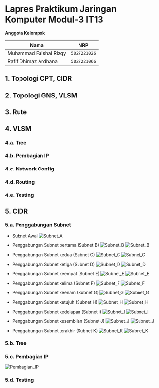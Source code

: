 # Lapres Praktikum Jaringan Komputer Modul-3 IT13
**Anggota Kelompok**

| Nama                   | NRP          |
| ---------------------- | ------------ |
| Muhammad Faishal Rizqy | `5027221026` |
| Rafif Dhimaz Ardhana   | `5027221066` |

## 1. Topologi CPT, CIDR

## 2. Topologi GNS, VLSM

## 3. Rute

## 4. VLSM
### 4.a. Tree
### 4.b. Pembagian IP
### 4.c. Network Config
### 4.d. Routing
### 4.e. Testing

## 5. CIDR
### 5.a. Penggabungan Subnet

- Subnet Awal
![Subnet_A](https://github.com/ishal24/Jarkom-Modul-4-IT13-2024/blob/main/img/subnet/Subnet%20A.png)

- Penggabungan Subnet pertama (Subnet B)
![Subnet_B](https://github.com/ishal24/Jarkom-Modul-4-IT13-2024/blob/main/img/subnet/Subnet%20B.png)
![Subnet_B](https://github.com/ishal24/Jarkom-Modul-4-IT13-2024/blob/main/img/penggabungan/B.png)

- Penggabungan Subnet kedua (Subnet C)
![Subnet_C](https://github.com/ishal24/Jarkom-Modul-4-IT13-2024/blob/main/img/subnet/Subnet%20C.png)
![Subnet_C](https://github.com/ishal24/Jarkom-Modul-4-IT13-2024/blob/main/img/penggabungan/C.png)

- Penggabungan Subnet ketiga (Subnet D)
![Subnet_D](https://github.com/ishal24/Jarkom-Modul-4-IT13-2024/blob/main/img/subnet/Subnet%20D.png)
![Subnet_D](https://github.com/ishal24/Jarkom-Modul-4-IT13-2024/blob/main/img/penggabungan/D.png)

- Penggabungan Subnet keempat (Subnet E)
![Subnet_E](https://github.com/ishal24/Jarkom-Modul-4-IT13-2024/blob/main/img/subnet/Subnet%20E.png)
![Subnet_E](https://github.com/ishal24/Jarkom-Modul-4-IT13-2024/blob/main/img/penggabungan/E.png)

- Penggabungan Subnet kelima (Subnet F)
![Subnet_F](https://github.com/ishal24/Jarkom-Modul-4-IT13-2024/blob/main/img/subnet/Subnet%20F.png)
![Subnet_F](https://github.com/ishal24/Jarkom-Modul-4-IT13-2024/blob/main/img/penggabungan/F.png)

- Penggabungan Subnet keenam (Subnet G)
![Subnet_G](https://github.com/ishal24/Jarkom-Modul-4-IT13-2024/blob/main/img/subnet/Subnet%20G.png)
![Subnet_G](https://github.com/ishal24/Jarkom-Modul-4-IT13-2024/blob/main/img/penggabungan/G.png)

- Penggabungan Subnet ketujuh (Subnet H)
![Subnet_H](https://github.com/ishal24/Jarkom-Modul-4-IT13-2024/blob/main/img/subnet/Subnet%20H.png)
![Subnet_H](https://github.com/ishal24/Jarkom-Modul-4-IT13-2024/blob/main/img/penggabungan/H.png)

- Penggabungan Subnet kedelapan (Subnet I)
![Subnet_I](https://github.com/ishal24/Jarkom-Modul-4-IT13-2024/blob/main/img/subnet/Subnet%20I.png)
![Subnet_I](https://github.com/ishal24/Jarkom-Modul-4-IT13-2024/blob/main/img/penggabungan/I.png)

- Penggabungan Subnet kesembilan (Subnet J)
![Subnet_J](https://github.com/ishal24/Jarkom-Modul-4-IT13-2024/blob/main/img/subnet/Subnet%20J.png)
![Subnet_J](https://github.com/ishal24/Jarkom-Modul-4-IT13-2024/blob/main/img/penggabungan/J.png)

- Penggabungan Subnet terakhir (Subnet K)
![Subnet_K](https://github.com/ishal24/Jarkom-Modul-4-IT13-2024/blob/main/img/subnet/Subnet%20K.png)
![Subnet_K](https://github.com/ishal24/Jarkom-Modul-4-IT13-2024/blob/main/img/penggabungan/K.png)

### 5.b. Tree

### 5.c. Pembagian IP
![Pembagian_IP](https://github.com/ishal24/Jarkom-Modul-4-IT13-2024/blob/main/img/Pembagian-IP-CIDR.png)

### 5.d. Testing